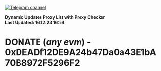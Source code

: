 [![Telegram channel](https://img.shields.io/endpoint?url=https://runkit.io/damiankrawczyk/telegram-badge/branches/master?url=https://t.me/n4z4v0d)](https://t.me/n4z4v0d) 

**Dynamic Updates Proxy List with Proxy Checker**  
**Last Updated: 16.12.23 16:54**

# DONATE (_any evm_) - 0xDEADf12DE9A24b47Da0a43E1bA70B8972F5296F2
